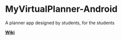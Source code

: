 # MyVirtualPlanner-Android
A planner app designed by students, for the students

[**Wiki**](https://github.com/TeamSevenCET/MyVirtualPlanner-Android/wiki)
